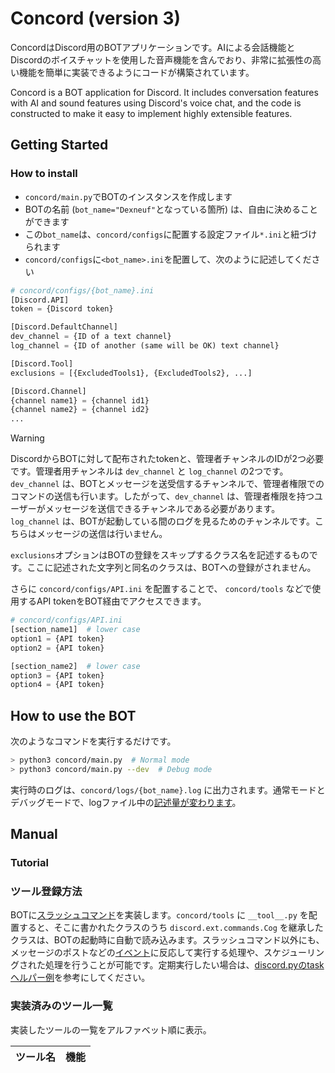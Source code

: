 # Concord (version 3)

ConcordはDiscord用のBOTアプリケーションです。AIによる会話機能とDiscordのボイスチャットを使用した音声機能を含んでおり、非常に拡張性の高い機能を簡単に実装できるようにコードが構築されています。

Concord is a BOT application for Discord. It includes conversation features with AI and sound features using Discord's voice chat, and the code is constructed to make it easy to implement highly extensible features.

## Getting Started

### How to install

- `concord/main.py`でBOTのインスタンスを作成します
- BOTの名前 (`bot_name="Dexneuf"`となっている箇所) は、自由に決めることができます
- この`bot_name`は、`concord/configs`に配置する設定ファイル`*.ini`と紐づけられます
- `concord/configs`に`<bot_name>.ini`を配置して、次のように記述してください

```python
# concord/configs/{bot_name}.ini
[Discord.API]
token = {Discord token}

[Discord.DefaultChannel]
dev_channel = {ID of a text channel}
log_channel = {ID of another (same will be OK) text channel}

[Discord.Tool]
exclusions = [{ExcludedTools1}, {ExcludedTools2}, ...]

[Discord.Channel]
{channel name1} = {channel id1}
{channel name2} = {channel id2}
...
```

> [!WARNING]
> DiscordからBOTに対して配布されたtokenと、管理者チャンネルのIDが2つ必要です。管理者用チャンネルは `dev_channel` と `log_channel` の2つです。`dev_channel` は、BOTとメッセージを送受信するチャンネルで、管理者権限でのコマンドの送信も行います。したがって、`dev_channel` は、管理者権限を持つユーザーがメッセージを送信できるチャンネルである必要があります。`log_channel` は、BOTが起動している間のログを見るためのチャンネルです。こちらはメッセージの送信は行いません。

`exclusions`オプションはBOTの登録をスキップするクラス名を記述するものです。ここに記述された文字列と同名のクラスは、BOTへの登録がされません。

さらに `concord/configs/API.ini` を配置することで、 `concord/tools` などで使用するAPI tokenをBOT経由でアクセスできます。

```python
# concord/configs/API.ini
[section_name1]  # lower case
option1 = {API token}
option2 = {API token}

[section_name2]  # lower case
option3 = {API token}
option4 = {API token}
```

## How to use the BOT

次のようなコマンドを実行するだけです。

```bash
> python3 concord/main.py  # Normal mode
> python3 concord/main.py --dev  # Debug mode
```

実行時のログは、`concord/logs/{bot_name}.log` に出力されます。通常モードとデバッグモードで、logファイル中の[記述量が変わります](https://discordpy.readthedocs.io/ja/latest/api.html#discord.utils.setup_logging)。

## Manual

### Tutorial

### ツール登録方法

BOTに[スラッシュコマンド](https://discordpy.readthedocs.io/ja/latest/ext/commands/commands.html)を実装します。`concord/tools` に `__tool__.py` を配置すると、そこに書かれたクラスのうち `discord.ext.commands.Cog` を継承したクラスは、BOTの起動時に自動で読み込みます。スラッシュコマンド以外にも、メッセージのポストなどの[イベント](https://discordpy.readthedocs.io/ja/latest/api.html#event-reference)に反応して実行する処理や、スケジューリングされた処理を行うことが可能です。定期実行したい場合は、[discord.pyのtaskヘルパー例](https://discordpy.readthedocs.io/ja/latest/ext/tasks/index.html)を参考にしてください。

### 実装済みのツール一覧

実装したツールの一覧をアルファベット順に表示。

| ツール名 | 機能 |
| :---: | :--- |
